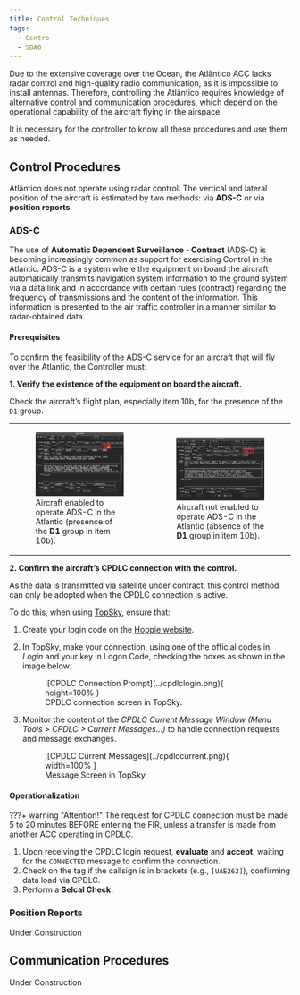 ```yaml
---
title: Control Techniques
tags:
  - Centro
  - SBAO
---
```


Due to the extensive coverage over the Ocean, the Atlântico ACC lacks radar control and high-quality radio communication, as it is impossible to install antennas. Therefore, controlling the Atlântico requires knowledge of alternative control and communication procedures, which depend on the operational capability of the aircraft flying in the airspace.

It is necessary for the controller to know all these procedures and use them as needed.

## Control Procedures

Atlântico does not operate using radar control. The vertical and lateral position of the aircraft is estimated by two methods: via **ADS-C** or via **position reports**.

### ADS-C

The use of **Automatic Dependent Surveillance - Contract** (ADS-C) is becoming increasingly common as support for exercising Control in the Atlantic. ADS-C is a system where the equipment on board the aircraft automatically transmits navigation system information to the ground system via a data link and in accordance with certain rules (contract) regarding the frequency of transmissions and the content of the information. This information is presented to the air traffic controller in a manner similar to radar-obtained data.

#### Prerequisites

To confirm the feasibility of the ADS-C service for an aircraft that will fly over the Atlantic, the Controller must:

**1. Verify the existence of the equipment on board the aircraft.**

Check the aircraft’s flight plan, especially item 10b, for the presence of the `D1` group.

<table>
<tr>
<td>
<figure markdown="span">
    <img src="../adsc1.png"/>
    <figcaption>Aircraft enabled to operate ADS-C in the Atlantic (presence of the <b>D1</b> group in item 10b).</figcaption>
</figure>
</td>
<td>
<figure markdown="span">
    <img src="../adsc2.png"/>
    <figcaption>Aircraft not enabled to operate ADS-C in the Atlantic (absence of the <b>D1</b> group in item 10b).</figcaption>
</figure>
</td>
</tr>
</table>

**2. Confirm the aircraft’s CPDLC connection with the control.**

As the data is transmitted via satellite under contract, this control method can only be adopted when the CPDLC connection is active.

To do this, when using [TopSky](https://forum.vatsim-scandinavia.org/d/34-topsky-plugin-241), ensure that:

 1. Create your login code on the [Hoppie website](https://www.hoppie.nl/acars). 
 2. In TopSky, make your connection, using one of the official codes in *Login* and your key in Logon Code, checking the boxes as shown in the image below.

    <figure markdown="span">
        ![CPDLC Connection Prompt](../cpdlclogin.png){ height=100% }
        <figcaption>CPDLC connection screen in TopSky.</figcaption>
    </figure>

 3. Monitor the content of the *CPDLC Current Message Window* *(Menu Tools > CPDLC > Current Messages...)* to handle connection requests and message exchanges.
    
    <figure markdown="span">
        ![CPDLC Current Messages](../cpdlccurrent.png){ width=100% }
        <figcaption>Message Screen in TopSky.</figcaption>
    </figure>

#### Operationalization

???+ warning "Attention!"
    The request for CPDLC connection must be made 5 to 20 minutes BEFORE entering the FIR, unless a transfer is made from another ACC operating in CPDLC.

1. Upon receiving the CPDLC login request, **evaluate** and **accept**, waiting for the `CONNECTED` message to confirm the connection.
2. Check on the tag if the callsign is in brackets (e.g., `[UAE262]`), confirming data load via CPDLC.
3. Perform a **Selcal Check.**


### Position Reports

Under Construction

## Communication Procedures

Under Construction



<!-- - Centro Atlântico / Atlântico Center
- CPDLC AVBL IN [SBAO] / ADS-C SIMUL / RADAR NOT AVBL / Oceanic Clearance not required
- When ADC-C is not available, position reports are mandatory and shall include: waypoint you're passing now, time when you passed it, flight level and mach speed, next waypoint and ETA and the following waypoint.

- Hello. You're bound to enter SBAO FIR. Please, on initial contact, perform a position report. If you'd like to simulate ADS-C, login to SBAO on CPDLC. Thanks a lot. -->

<!-- <AEA122>
DAKAP ----- 2208Z FL390 .84
VAMUS 2232Z 2232Z FL390 .84
MOTBU 2256Z 2256Z FL390 .84
MOVGA 2312Z
AMDOL -->
